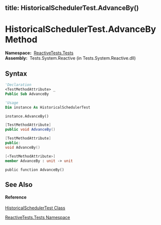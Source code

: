 title: HistoricalSchedulerTest.AdvanceBy()
---
# HistoricalSchedulerTest.AdvanceBy Method

**Namespace:**  [ReactiveTests.Tests](ReactiveTests.Tests/ReactiveTests.Tests)  
**Assembly:**  Tests.System.Reactive (in Tests.System.Reactive.dll)

## Syntax

```vb
'Declaration
<TestMethodAttribute> _
Public Sub AdvanceBy
```

```vb
'Usage
Dim instance As HistoricalSchedulerTest

instance.AdvanceBy()
```

```csharp
[TestMethodAttribute]
public void AdvanceBy()
```

```c++
[TestMethodAttribute]
public:
void AdvanceBy()
```

```fsharp
[<TestMethodAttribute>]
member AdvanceBy : unit -> unit 
```

```jscript
public function AdvanceBy()
```

## See Also

#### Reference

[HistoricalSchedulerTest Class](HistoricalSchedulerTest/HistoricalSchedulerTest)

[ReactiveTests.Tests Namespace](ReactiveTests.Tests/ReactiveTests.Tests)




